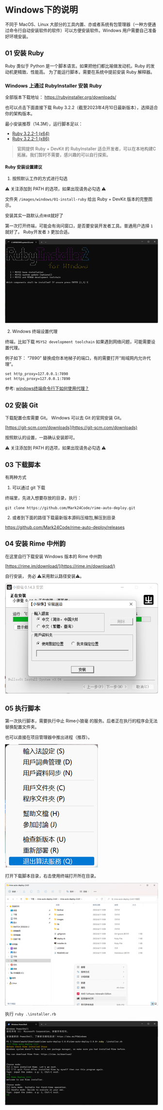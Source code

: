 

# Windows下的说明

不同于 MacOS、Linux 大部分的工具内置、亦或者系统有包管理器（一种方便通过命令行自动安装软件的软件）可以方便安装软件。Windows 用户需要自己准备好环境安装。

## 01 安装 Ruby

Ruby 类似于 Python 是一个脚本语言。如果把他们都比喻做发动机，Ruby 的发动机更精致、性能高。 为了能运行脚本，需要在系统中提前安装 Ruby 解释器。

### Windows 上通过 RubyInstaller 安装 Ruby

全部版本下载地址： https://rubyinstaller.org/downloads/


也可以点击下面直接下载 Ruby 3.2.2（截至2023年4月10日最新版本），选择适合你的架构版本。

最小安装推荐（14.3M），运行脚本足以：

* [ Ruby 3.2.2-1 (x64) ](https://github.com/oneclick/rubyinstaller2/releases/download/RubyInstaller-3.2.2-1/rubyinstaller-3.2.2-1-x64.exe)
* [Ruby 3.2.2-1 (x86) ](https://github.com/oneclick/rubyinstaller2/releases/download/RubyInstaller-3.2.2-1/rubyinstaller-3.2.2-1-x86.exe)


> 官网提供 Ruby + DevKit 的 RubyInstaller 适合开发者，可以在本地构建C拓展。我们暂时不需要，感兴趣的可以自行探索。

####  Ruby 安装设置建议

1. 按照默认工作的方式进行勾选

⚠️ 关注添加到 PATH 的选项，如果出现请务必勾选 ⚠️

文件夹 `/images/windows/01-install-ruby` 给出 Ruby + DevKit 版本的完整图示。

安装其实一路默认点`继续`就好了

第一次打开终端，可能会有询问窗口，是否要安装开发者工具。普通用户选择 `1` 就好了。 Ruby开发者 `3` 更加合适。

![dev-chain](/images/windows/01-install-ruby/step6-dev-chain.png)


2. Windows 终端设置代理


终端，比如下载 `MSYS2 development toolchain` 如果遇到网络问题，可能需要设置代理。

例子如下： “7890” 替换成你本地梯子的端口，有的需要打开“局域网内允许代理”。
```
set http_proxy=127.0.0.1:7890
set https_proxy=127.0.0.1:7890
```

参考:  [windows终端命令行下如何使用代理？ ](https://github.com/shadowsocks/shadowsocks-windows/issues/1489)



## 02 安装 Git

下载配置仓库需要 Git。 Windows 可以去 Git 的官网安装 Git。

[https://git-scm.com/downloads](https://git-scm.com/downloads)

按照默认的设置，一路确认安装即可。

⚠️ 关注添加到 PATH 的选项，如果出现请务必勾选 ⚠️



## 03 下载脚本

有两种方式

1. 可以通过 git 下载

终端里，先进入想要存放的目录，执行：

`git clone https://github.com/Mark24Code/rime-auto-deploy.git`

2. 或者到下面的路径下载最新版本源码压缩包,解压到目录

https://github.com/Mark24Code/rime-auto-deploy/releases



## 04 安装 Rime 中州韵 

在这里自行下载安装 Windows 版本的 Rime 中州韵

[https://rime.im/download/](https://rime.im/download/)

自行安装， 务必 ⚠️采用默认路径安装⚠️。

![default-path](/images/windows/04-install-rime/step1-default-path.png)


## 05 执行脚本

第一次执行脚本，需要执行中止 Rime小狼毫 的服务。后者正在执行的程序会无法替换配置文件夹。

也可以直接在项目管理器中推出进程（推荐）。

![stop-service](/images/windows/05-run-script/step1-quit-servce.png)


打开下载脚本目录，右击使用终端打开所在目录。

![run-script](/images/windows/05-run-script/step2-open-terminal.png)


执行 `ruby .\installer.rb`

![success](/images/windows/05-run-script/step3-success-run.png)
